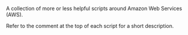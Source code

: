A collection of more or less helpful scripts around Amazon Web Services (AWS).

Refer to the comment at the top of each script for a short description.